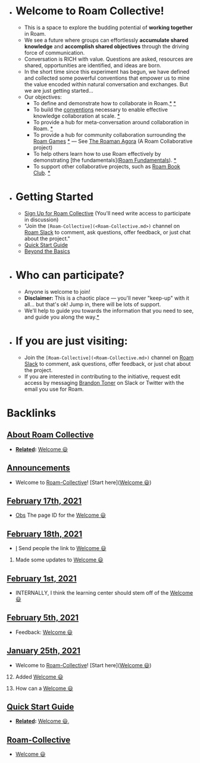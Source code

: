 - # Welcome to Roam Collective!
    - This is a space to explore the budding potential of **working together** in Roam. 
    - We see a future where groups can effortlessly __accumulate shared knowledge__ and __accomplish shared objectives__ through the driving force of communication.
    - Conversation is RICH with value. Questions are asked, resources are shared, opportunities are identified, and ideas are born. 
    - In the short time since this experiment has begun, we have defined and collected some powerful conventions that empower us to mine the value encoded within natural conversation and exchanges. But we are just getting started...
    - Our objectives:
        - To define and demonstrate how to collaborate in Roam.[*](((-VfLPtkvE))) [*](((dunAq0mq-)))
        - To build the [conventions](<conventions.md>) necessary to enable effective knowledge collaboration at scale. [*](((Ph6GmvSym)))
        - To provide a hub for meta-conversation around collaboration in Roam. [*](((eANvlBt9C)))
        - To provide a hub for community collaboration surrounding the [Roam Games](<Roam Games.md>) [*](((J3g3yeNQW))) — See [The Roaman Agora](https://roamresearch.com/#/app/The-Roaman-Agora/page/wujSyfjAu) (A Roam Collaborative project)
        - To help others learn how to use Roam effectively by demonstrating [the fundamentals]([Roam Fundamentals](<Roam Fundamentals.md>)).  [*](((atERD5myP)))
        - To support other collaborative projects, such as [Roam Book Club](<Roam Book Club.md>). [*](((kpwuAoflN)))
- # Getting Started
    - [Sign Up for Roam Collective](<Sign Up for Roam Collective.md>) (You'll need write access to participate in discussion)
    - "Join the `[Roam-Collective](<Roam-Collective.md>)` channel on [Roam Slack](<Roam Slack.md>) to comment, ask questions, offer feedback, or just chat about the project."
    - [Quick Start Guide](<Quick Start Guide.md>)
    - [Beyond the Basics](<Beyond the Basics.md>)
- # Who can participate?
    - Anyone is welcome to join! 
    - **Disclaimer:** This is a chaotic place — you'll never "keep-up" with it all... but that's ok! Jump in, there will be lots of support.
    - We'll help to guide you towards the information that you need to see, and guide you along the way.[*](((DgHTbFGJw)))
- # If you are just visiting:
    - Join the `[Roam-Collective](<Roam-Collective.md>)` channel on [Roam Slack](<Roam Slack.md>) to comment, ask questions, offer feedback, or just chat about the project.
    - If you are interested in contributing to the initiative, request edit access by messaging [Brandon Toner](<Brandon Toner.md>) on Slack or Twitter with the email you use for Roam.

# Backlinks
## [About Roam Collective](<About Roam Collective.md>)
- **[Related](<Related.md>):** [Welcome 😃](<Welcome 😃.md>)

## [Announcements](<Announcements.md>)
- Welcome to [Roam-Collective](<Roam-Collective.md>)! [Start here]([Welcome 😃](<Welcome 😃.md>))

## [February 17th, 2021](<February 17th, 2021.md>)
- [Obs](<Obs.md>) The page ID for the [Welcome 😃](<Welcome 😃.md>)

## [February 18th, 2021](<February 18th, 2021.md>)
- [I](<I.md>) Send people the link to [Welcome 😃](<Welcome 😃.md>)

1. Made some updates to [Welcome 😃](<Welcome 😃.md>)

## [February 1st, 2021](<February 1st, 2021.md>)
- INTERNALLY, I think the learning center should stem off of the [Welcome 😃](<Welcome 😃.md>)

## [February 5th, 2021](<February 5th, 2021.md>)
- Feedback: [Welcome 😃](<Welcome 😃.md>)

## [January 25th, 2021](<January 25th, 2021.md>)
- Welcome to [Roam-Collective](<Roam-Collective.md>)! [Start here]([Welcome 😃](<Welcome 😃.md>))

12. Added [Welcome 😃](<Welcome 😃.md>)

9. How can a [Welcome 😃](<Welcome 😃.md>)

## [Quick Start Guide](<Quick Start Guide.md>)
- **[Related](<Related.md>):** [Welcome 😃](<Welcome 😃.md>),

## [Roam-Collective](<Roam-Collective.md>)
- [Welcome 😃](<Welcome 😃.md>)

